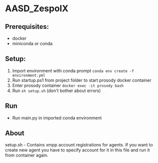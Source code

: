 # AASD_ZespolX

## Prerequisites:
- docker
- miniconda or conda

## Setup:
1. Import environment with conda prompt `conda env create -f environment.yml`
1. Run startup.ps1 from project folder to start prosody docker container
1. Enter prosody container `docker exec -it prosody bash`
1. Run `sh setup.sh` (don't bother about errors)

## Run
* Run main.py in imported conda environment

## About

setup.sh - Contains xmpp account registrations for agents. If you want to create new agent you have to specify account for it in this file and run it from container again.
